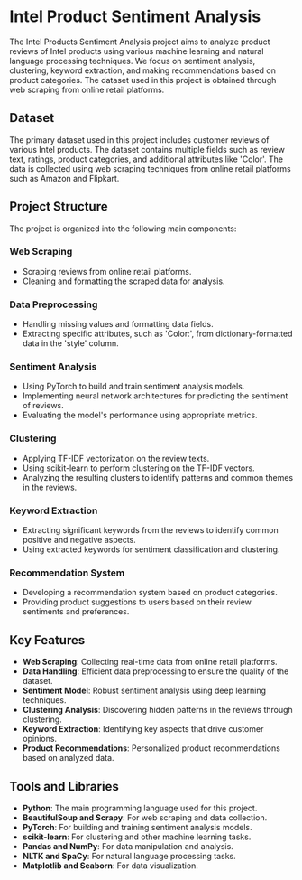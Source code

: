 # Intel Product Sentiment Analysis

The Intel Products Sentiment Analysis project aims to analyze product reviews of Intel products using various machine learning and natural language processing techniques. We focus on sentiment analysis, clustering, keyword extraction, and making recommendations based on product categories. The dataset used in this project is obtained through web scraping from online retail platforms.

## Dataset

The primary dataset used in this project includes customer reviews of various Intel products. The dataset contains multiple fields such as review text, ratings, product categories, and additional attributes like 'Color'. The data is collected using web scraping techniques from online retail platforms such as Amazon and Flipkart.

## Project Structure

The project is organized into the following main components:

### Web Scraping

- Scraping reviews from online retail platforms.
- Cleaning and formatting the scraped data for analysis.

### Data Preprocessing

- Handling missing values and formatting data fields.
- Extracting specific attributes, such as 'Color:', from dictionary-formatted data in the 'style' column.

### Sentiment Analysis

- Using PyTorch to build and train sentiment analysis models.
- Implementing neural network architectures for predicting the sentiment of reviews.
- Evaluating the model's performance using appropriate metrics.

### Clustering

- Applying TF-IDF vectorization on the review texts.
- Using scikit-learn to perform clustering on the TF-IDF vectors.
- Analyzing the resulting clusters to identify patterns and common themes in the reviews.

### Keyword Extraction

- Extracting significant keywords from the reviews to identify common positive and negative aspects.
- Using extracted keywords for sentiment classification and clustering.

### Recommendation System

- Developing a recommendation system based on product categories.
- Providing product suggestions to users based on their review sentiments and preferences.

## Key Features

- **Web Scraping**: Collecting real-time data from online retail platforms.
- **Data Handling**: Efficient data preprocessing to ensure the quality of the dataset.
- **Sentiment Model**: Robust sentiment analysis using deep learning techniques.
- **Clustering Analysis**: Discovering hidden patterns in the reviews through clustering.
- **Keyword Extraction**: Identifying key aspects that drive customer opinions.
- **Product Recommendations**: Personalized product recommendations based on analyzed data.

## Tools and Libraries

- **Python**: The main programming language used for this project.
- **BeautifulSoup and Scrapy**: For web scraping and data collection.
- **PyTorch**: For building and training sentiment analysis models.
- **scikit-learn**: For clustering and other machine learning tasks.
- **Pandas and NumPy**: For data manipulation and analysis.
- **NLTK and SpaCy**: For natural language processing tasks.
- **Matplotlib and Seaborn**: For data visualization.
